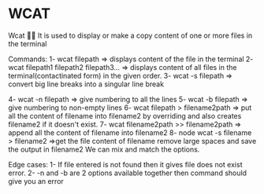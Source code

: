 # WCAT
Wcat 🚀🚀
It is used to display or make a copy content of one or more files in the terminal

Commands: 
1- wcat filepath => displays content of the file in the terminal 
2- wcat filepath1 filepath2 filepath3... => displays content of all files in the terminal(contactinated form) in the given order. 
3- wcat -s filepath => convert big line breaks into a singular line break 

4- wcat -n filepath => give numbering to all the lines 
5- wcat -b filepath => give numbering to non-empty lines 
6- wcat filepath > filename2path => put all the content of filename into filename2 by overriding and also creates filename2 if it doesn't exist. 
7- wcat filename2path >> filename2path => append all the content of filename into filename2
8- node wcat -s filename > filename2 =>get the file content of filename remove large spaces and save the output in filename2 We can mix and match the options.

Edge cases:
1- If file entered is not found then it gives file does not exist error. 
2- -n and -b are 2 options available together then command should give you an error
